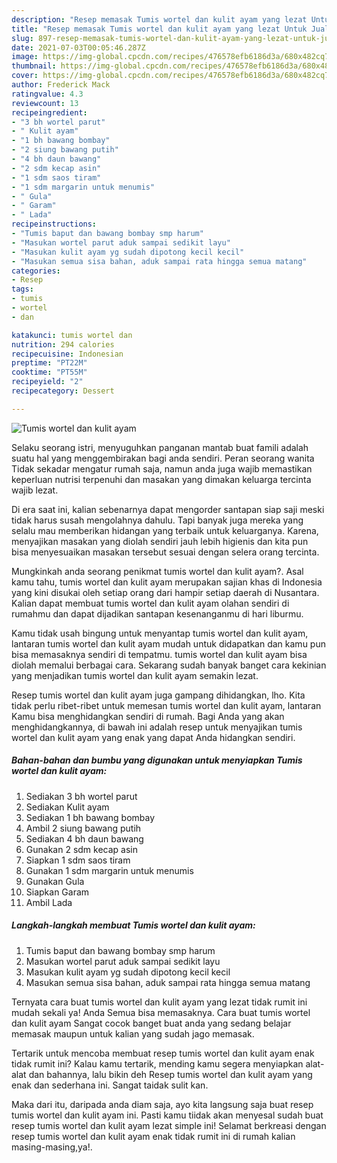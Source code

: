 ```yaml
---
description: "Resep memasak Tumis wortel dan kulit ayam yang lezat Untuk Jualan"
title: "Resep memasak Tumis wortel dan kulit ayam yang lezat Untuk Jualan"
slug: 897-resep-memasak-tumis-wortel-dan-kulit-ayam-yang-lezat-untuk-jualan
date: 2021-07-03T00:05:46.287Z
image: https://img-global.cpcdn.com/recipes/476578efb6186d3a/680x482cq70/tumis-wortel-dan-kulit-ayam-foto-resep-utama.jpg
thumbnail: https://img-global.cpcdn.com/recipes/476578efb6186d3a/680x482cq70/tumis-wortel-dan-kulit-ayam-foto-resep-utama.jpg
cover: https://img-global.cpcdn.com/recipes/476578efb6186d3a/680x482cq70/tumis-wortel-dan-kulit-ayam-foto-resep-utama.jpg
author: Frederick Mack
ratingvalue: 4.3
reviewcount: 13
recipeingredient:
- "3 bh wortel parut"
- " Kulit ayam"
- "1 bh bawang bombay"
- "2 siung bawang putih"
- "4 bh daun bawang"
- "2 sdm kecap asin"
- "1 sdm saos tiram"
- "1 sdm margarin untuk menumis"
- " Gula"
- " Garam"
- " Lada"
recipeinstructions:
- "Tumis baput dan bawang bombay smp harum"
- "Masukan wortel parut aduk sampai sedikit layu"
- "Masukan kulit ayam yg sudah dipotong kecil kecil"
- "Masukan semua sisa bahan, aduk sampai rata hingga semua matang"
categories:
- Resep
tags:
- tumis
- wortel
- dan

katakunci: tumis wortel dan 
nutrition: 294 calories
recipecuisine: Indonesian
preptime: "PT22M"
cooktime: "PT55M"
recipeyield: "2"
recipecategory: Dessert

---
```



![Tumis wortel dan kulit ayam](https://img-global.cpcdn.com/recipes/476578efb6186d3a/680x482cq70/tumis-wortel-dan-kulit-ayam-foto-resep-utama.jpg)

Selaku seorang istri, menyuguhkan panganan mantab buat famili adalah suatu hal yang menggembirakan bagi anda sendiri. Peran seorang  wanita Tidak sekadar mengatur rumah saja, namun anda juga wajib memastikan keperluan nutrisi terpenuhi dan masakan yang dimakan keluarga tercinta wajib lezat.

Di era  saat ini, kalian sebenarnya dapat mengorder santapan siap saji meski tidak harus susah mengolahnya dahulu. Tapi banyak juga mereka yang selalu mau memberikan hidangan yang terbaik untuk keluarganya. Karena, menyajikan masakan yang diolah sendiri jauh lebih higienis dan kita pun bisa menyesuaikan masakan tersebut sesuai dengan selera orang tercinta. 



Mungkinkah anda seorang penikmat tumis wortel dan kulit ayam?. Asal kamu tahu, tumis wortel dan kulit ayam merupakan sajian khas di Indonesia yang kini disukai oleh setiap orang dari hampir setiap daerah di Nusantara. Kalian dapat membuat tumis wortel dan kulit ayam olahan sendiri di rumahmu dan dapat dijadikan santapan kesenanganmu di hari liburmu.

Kamu tidak usah bingung untuk menyantap tumis wortel dan kulit ayam, lantaran tumis wortel dan kulit ayam mudah untuk didapatkan dan kamu pun bisa memasaknya sendiri di tempatmu. tumis wortel dan kulit ayam bisa diolah memalui berbagai cara. Sekarang sudah banyak banget cara kekinian yang menjadikan tumis wortel dan kulit ayam semakin lezat.

Resep tumis wortel dan kulit ayam juga gampang dihidangkan, lho. Kita tidak perlu ribet-ribet untuk memesan tumis wortel dan kulit ayam, lantaran Kamu bisa menghidangkan sendiri di rumah. Bagi Anda yang akan menghidangkannya, di bawah ini adalah resep untuk menyajikan tumis wortel dan kulit ayam yang enak yang dapat Anda hidangkan sendiri.

<!--inarticleads1-->

##### Bahan-bahan dan bumbu yang digunakan untuk menyiapkan Tumis wortel dan kulit ayam:

1. Sediakan 3 bh wortel parut
1. Sediakan  Kulit ayam
1. Sediakan 1 bh bawang bombay
1. Ambil 2 siung bawang putih
1. Sediakan 4 bh daun bawang
1. Gunakan 2 sdm kecap asin
1. Siapkan 1 sdm saos tiram
1. Gunakan 1 sdm margarin untuk menumis
1. Gunakan  Gula
1. Siapkan  Garam
1. Ambil  Lada




<!--inarticleads2-->

##### Langkah-langkah membuat Tumis wortel dan kulit ayam:

1. Tumis baput dan bawang bombay smp harum
1. Masukan wortel parut aduk sampai sedikit layu
1. Masukan kulit ayam yg sudah dipotong kecil kecil
1. Masukan semua sisa bahan, aduk sampai rata hingga semua matang




Ternyata cara buat tumis wortel dan kulit ayam yang lezat tidak rumit ini mudah sekali ya! Anda Semua bisa memasaknya. Cara buat tumis wortel dan kulit ayam Sangat cocok banget buat anda yang sedang belajar memasak maupun untuk kalian yang sudah jago memasak.

Tertarik untuk mencoba membuat resep tumis wortel dan kulit ayam enak tidak rumit ini? Kalau kamu tertarik, mending kamu segera menyiapkan alat-alat dan bahannya, lalu bikin deh Resep tumis wortel dan kulit ayam yang enak dan sederhana ini. Sangat taidak sulit kan. 

Maka dari itu, daripada anda diam saja, ayo kita langsung saja buat resep tumis wortel dan kulit ayam ini. Pasti kamu tiidak akan menyesal sudah buat resep tumis wortel dan kulit ayam lezat simple ini! Selamat berkreasi dengan resep tumis wortel dan kulit ayam enak tidak rumit ini di rumah kalian masing-masing,ya!.

